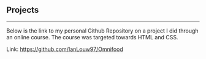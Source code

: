 <h2>Projects</h2>

---
Below is the link to my personal Github Repository on a project I did through an online course.
The course was targeted towards HTML and CSS.

Link:
https://github.com/IanLouw97/Omnifood